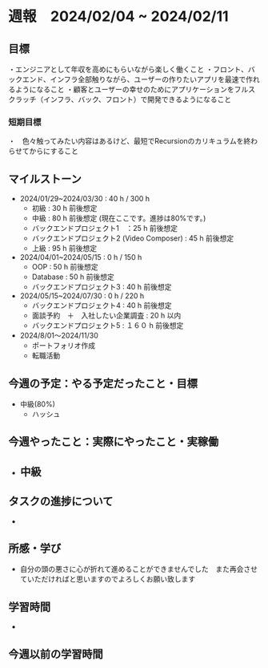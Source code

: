 # 週報　2024/02/04 ~ 2024/02/11

## 目標
・エンジニアとして年収を高めにもらいながら楽しく働くこと
・フロント、バックエンド、インフラ全部触りながら、ユーザーの作りたいアプリを最速で作れるようになること
・顧客とユーザーの幸せのためにアプリケーションをフルスクラッチ（インフラ、バック、フロント）で開発できるようになること

### 短期目標
・　色々触ってみたい内容はあるけど、最短でRecursionのカリキュラムを終わらせてからにすること

## マイルストーン
- 2024/01/29~2024/03/30 : 40 h / 300 h
    - 初級 : 30 h 前後想定
    - 中級 : 80 h 前後想定 (現在ここです。進捗は80%です。)
    - バックエンドプロジェクト1　：25 h 前後想定
    - バックエンドプロジェクト2 (Video Composer) : 45 h 前後想定
    - 上級 : 95 h 前後想定
- 2024/04/01~2024/05/15 : 0 h / 150 h
    - OOP : 50 h 前後想定
    - Database : 50 h 前後想定
    - バックエンドプロジェクト3  : 40 h 前後想定
- 2024/05/15~2024/07/30 : 0 h / 220 h
    - バックエンドプロジェクト4  : 40 h 前後想定
    - 面談予約　＋　入社したい企業調査 : 20 h 以内
    - バックエンドプロジェクト5  : １６０ h 前後想定
- 2024/8/01〜2024/11/30
    - ポートフォリオ作成
    - 転職活動

## 今週の予定：やる予定だったこと・目標
- 中級(80%)
    - ハッシュ
## 今週やったこと：実際にやったこと・実稼働
- 中級
    - 

## タスクの進捗について
- 

## 所感・学び
- 自分の頭の悪さに心が折れて進めることができませんでした　また再会させていただければと思いますのでよろしくお願い致します


## 学習時間
- 

今週以前の学習時間
- 
